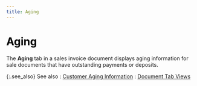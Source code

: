 ```yaml
---
title: Aging
---
```


# <font color='black'>Aging</font>


The **Aging** tab in a sales invoice document displays aging information for sale documents that have outstanding payments or deposits.


{:.see_also}
See also
: [Customer Aging Information]({{site.sp_baseurl}}/sales-docs/docs-profile/contents/tab-details/aging/aging_information_doc_view_details_sales_docs_content.html)
: [Document Tab Views]({{site.sp_baseurl}}/misc/document_view_details_sales_invoices_step_by_step.html)
